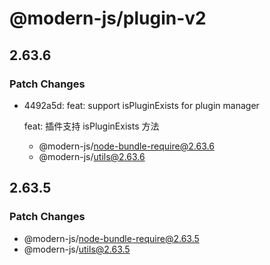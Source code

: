 # @modern-js/plugin-v2

## 2.63.6

### Patch Changes

- 4492a5d: feat: support isPluginExists for plugin manager

  feat: 插件支持 isPluginExists 方法

  - @modern-js/node-bundle-require@2.63.6
  - @modern-js/utils@2.63.6

## 2.63.5

### Patch Changes

- @modern-js/node-bundle-require@2.63.5
- @modern-js/utils@2.63.5
